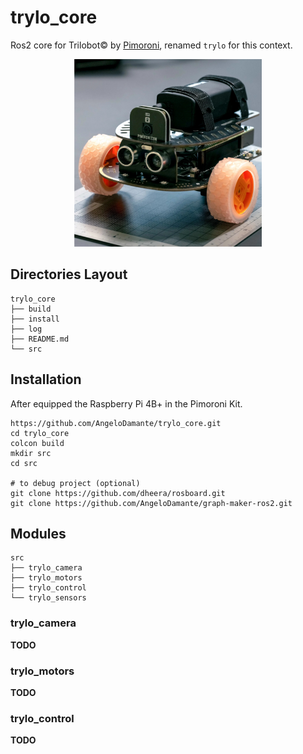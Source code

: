 # trylo_core
Ros2 core for Trilobot© by [Pimoroni](https://shop.pimoroni.com/products/trilobot), renamed `trylo` for this context.
<p align="center">    
    <img width=300 src=repo/trilobot.jpg />
</p>

## Directories Layout
```
trylo_core
├── build
├── install
├── log
├── README.md
└── src
```

## Installation
After equipped the Raspberry Pi 4B+ in the Pimoroni Kit.
```
https://github.com/AngeloDamante/trylo_core.git
cd trylo_core
colcon build
mkdir src
cd src

# to debug project (optional)
git clone https://github.com/dheera/rosboard.git
git clone https://github.com/AngeloDamante/graph-maker-ros2.git
```

## Modules
```
src
├── trylo_camera
├── trylo_motors
├── trylo_control
└── trylo_sensors
```

### trylo_camera
**TODO**

### trylo_motors
**TODO**

### trylo_control
**TODO**